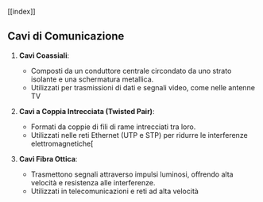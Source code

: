 [[index]]
## Cavi di Comunicazione

1. **Cavi Coassiali**:
    
    - Composti da un conduttore centrale circondato da uno strato isolante e una schermatura metallica.
    - Utilizzati per trasmissioni di dati e segnali video, come nelle antenne TV
    
2. **Cavi a Coppia Intrecciata (Twisted Pair)**:
    
    - Formati da coppie di fili di rame intrecciati tra loro.
    - Utilizzati nelle reti Ethernet (UTP e STP) per ridurre le interferenze elettromagnetiche[

3.  **Cavi Fibra Ottica**:
    
    - Trasmettono segnali attraverso impulsi luminosi, offrendo alta velocità e resistenza alle interferenze.
    - Utilizzati in telecomunicazioni e reti ad alta velocità